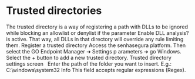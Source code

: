 # Trusted directories 

The trusted directory is a way of registering a path with DLLs to be ignored while blocking an allowlist or denylist if the parameter Enable DLL analysis? is active. That way, all DLLs in that directory will override any rule limiting them.
Register a trusted directory
Access the senhasegura platform.
Then select the 
GO Endpoint Manager
 ➔ 
Settings p
arameters
 ➔ 
go Windows.
Select the 
+
 button to add a new trusted directory.
Trusted directory settings screen
 
Enter the path of the folder you want to insert. E.g.: C:\windows\system32
Info
This field accepts regular expressions (Regex).